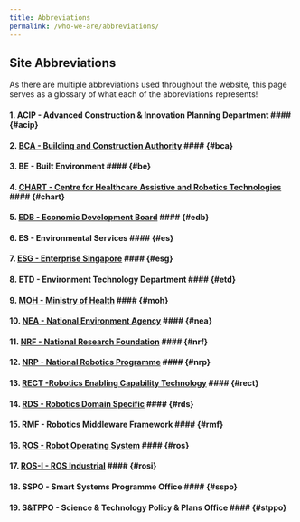 ```yaml
---
title: Abbreviations
permalink: /who-we-are/abbreviations/
---
```

## Site Abbreviations

As there are multiple abbreviations used throughout the website, this page serves as a glossary of what each of the abbreviations represents!

#### 1. ACIP - Advanced Construction & Innovation Planning Department #### {#acip}
#### 2. [BCA - Building and Construction Authority](https://www1.bca.gov.sg/) #### {#bca}
#### 3. BE - Built Environment #### {#be}
#### 4. [CHART - Centre for Healthcare Assistive and Robotics Technologies](https://www.cgh.com.sg/chart) #### {#chart}
#### 5. [EDB - Economic Development Board](https://www.edb.gov.sg/) #### {#edb}
#### 6. ES - Environmental Services #### {#es}
#### 7. [ESG - Enterprise Singapore](https://www.enterprisesg.gov.sg/) #### {#esg}
#### 8. ETD - Environment Technology Department #### {#etd}
#### 9. [MOH - Ministry of Health](https://www.moh.gov.sg/) #### {#moh}
#### 10. [NEA - National Environment Agency](https://www.nea.gov.sg/) #### {#nea}
#### 11. [NRF - National Research Foundation](https://www.nrf.gov.sg/) #### {#nrf}
#### 12. [NRP - National Robotics Programme](https://www.nrp.gov.sg) #### {#nrp}
#### 13. [RECT -Robotics Enabling Capability Technology](/research/#rect) #### {#rect}
#### 14. [RDS - Robotics Domain Specific](/research/#rds) #### {#rds}
#### 15. RMF - Robotics Middleware Framework #### {#rmf}
#### 16. [ROS - Robot Operating System](http://wiki.ros.org/) #### {#ros}
#### 17. [ROS-I - ROS Industrial](https://rosindustrial.org/) #### {#rosi}
#### 18. SSPO - Smart Systems Programme Office #### {#sspo}
#### 19. S&TPPO - Science & Technology Policy & Plans Office #### {#stppo}